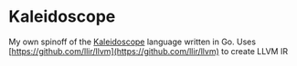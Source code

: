 # Kaleidoscope
My own spinoff of the [Kaleidoscope](https://llvm.org/docs/tutorial/MyFirstLanguageFrontend) language written in Go.
Uses [https://github.com/llir/llvm](https://github.com/llir/llvm) to create LLVM IR
